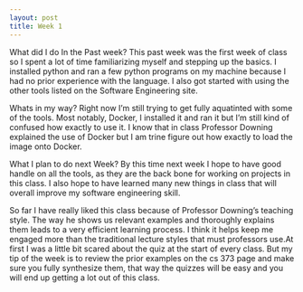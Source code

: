 ```yaml
---
layout: post
title: Week 1
---
```


What did I do In the Past week?
This past week was the first week of class so I spent a lot of time familiarizing myself and stepping up the basics. I installed python and ran a few python programs on my machine because I had no prior experience with the language. I also got started with using the other tools listed on the Software Engineering site.

Whats in my way?
Right now I’m still trying to get fully aquatinted with some of the tools. Most notably, Docker, I installed it and ran it but I’m still kind of confused how exactly to use it. I know that in class Professor Downing explained the use of Docker but I am trine figure out how exactly to load the image onto Docker. 

What I plan to do next Week?
By this time next week I hope to have good handle on all the tools, as they are the back bone for working on projects in this class. I also hope to have learned many new things in class that will overall improve my software engineering skill.

So far I have really liked this class because of Professor Downing’s teaching style. The way he shows us relevant examples and thoroughly explains them leads to a very efficient learning process. I think it helps keep me engaged more than the traditional lecture styles that must professors use.At first I was a little bit scared about the quiz at the start of every class. But my tip of the week is to review the prior examples on the cs 373 page and make sure you fully synthesize them, that way the quizzes will be easy and you will end up getting a lot out of this class.
